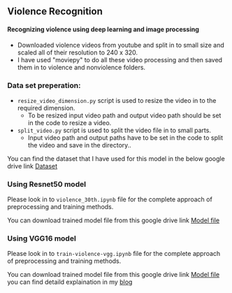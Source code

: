 ## Violence Recognition

#### Recognizing violence using deep learning and image processing

+ Downloaded violence videos from youtube and split in to small size and scaled all of their resolution to 240 x 320. 
+ I have used "moviepy" to do all these video processing and then saved them in to violence and nonviolence folders.

### Data set preperation:
+ `resize_video_dimension.py` script is used to resize the video in to the required dimension.
    + To be resized input video path and output video path should be set in the code to resize a video.
+ `split_video.py` script is used to split the video file in to small parts.
    + Input video path and output paths have to be set in the code to split the video and save in the directory..

You can find the dataset that I have used for this model in the below google drive link [Dataset](https://drive.google.com/drive/folders/1qinHCeXS97tO6wgxNm4BDh9T9hWnWmOH)

### Using Resnet50 model
Please look in to `violence_30th.ipynb` file for the complete approach of preprocessing and training methods.

You can download trained model file from this google drive link [Model file](https://drive.google.com/file/d/1A8A9Sbdi-g7zMJgWD9CRZzLJu48-OQh7/view?usp=sharing)

### Using VGG16 model
Please look in to `train-violence-vgg.ipynb` file for the complete approach of preprocessing and training methods.

You can download trained model file from this google drive link [Model file](https://drive.google.com/file/d/1-BEpyMBNDRb94xiymWIQuK-8e8dHTLAR/view?usp=sharing)
you can find detaild explaination in my [blog](https://saraswathimamidala30.medium.com/data-downloading-i-have-downloaded-violence-videos-from-youtube-and-split-in-to-small-size-and-91146b986162)
